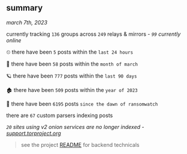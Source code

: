 
## summary
_march 7th, 2023_

currently tracking `136` groups across `249` relays & mirrors - _`99` currently online_

⏲ there have been `5` posts within the `last 24 hours`

🦈 there have been `58` posts within the `month of march`

🪐 there have been `777` posts within the `last 90 days`

🏚 there have been `509` posts within the `year of 2023`

🦕 there have been `6195` posts `since the dawn of ransomwatch`

there are `67` custom parsers indexing posts

_`20` sites using v2 onion services are no longer indexed - [support.torproject.org](https://support.torproject.org/onionservices/v2-deprecation/)_

> see the project [README](https://github.com/joshhighet/ransomwatch#ransomwatch--) for backend technicals
